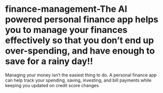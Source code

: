 # finance-management-The AI powered personal finance app helps you to manage your finances effectively so that you don’t end up over-spending, and have enough to save for a rainy day!!
Managing your money isn’t the easiest thing to do. A personal finance app can help track your spending, saving, investing, and bill payments while keeping you updated on credit score changes
